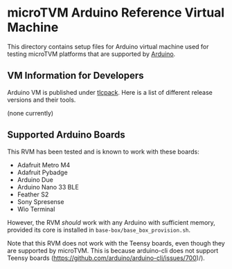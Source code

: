 <!--- Licensed to the Apache Software Foundation (ASF) under one -->
<!--- or more contributor license agreements.  See the NOTICE file -->
<!--- distributed with this work for additional information -->
<!--- regarding copyright ownership.  The ASF licenses this file -->
<!--- to you under the Apache License, Version 2.0 (the -->
<!--- "License"); you may not use this file except in compliance -->
<!--- with the License.  You may obtain a copy of the License at -->

<!---   http://www.apache.org/licenses/LICENSE-2.0 -->

<!--- Unless required by applicable law or agreed to in writing, -->
<!--- software distributed under the License is distributed on an -->
<!--- "AS IS" BASIS, WITHOUT WARRANTIES OR CONDITIONS OF ANY -->
<!--- KIND, either express or implied.  See the License for the -->
<!--- specific language governing permissions and limitations -->
<!--- under the License. -->

# microTVM Arduino Reference Virtual Machine

This directory contains setup files for Arduino virtual machine used for testing
microTVM platforms that are supported by [Arduino](https://www.arduino.cc/).

## VM Information for Developers
Arduino VM is published under [tlcpack](https://app.vagrantup.com/tlcpack).
Here is a list of different release versions and their tools.

(none currently)

## Supported Arduino Boards
This RVM has been tested and is known to work with these boards:
- Adafruit Metro M4
- Adafruit Pybadge
- Arduino Due
- Arduino Nano 33 BLE
- Feather S2
- Sony Spresense
- Wio Terminal

However, the RVM *should* work with any Arduino with sufficient memory, provided
its core is installed in `base-box/base_box_provision.sh`.

Note that this RVM does not work with the Teensy boards, even though they are
supported by microTVM. This is because arduino-cli does not support Teensy
boards (https://github.com/arduino/arduino-cli/issues/700)/).

